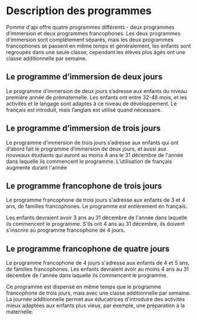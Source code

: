 # Description des programmes

Pomme d'api offre quatre programmes différents - deux programmes d’immersion et deux programmes francophones. Les deux programmes d’immersion sont complètement séparés, mais les deux programmes francophones se passent en même temps et généralement, les enfants sont regroupés dans une seule classe; cependant les élèves plus âgés ont une classe additionnelle par semaine.

## Le programme d’immersion de deux jours

Le programme d’immersion de deux jours s’adresse aux enfants du niveau première année de prématernelle. Les enfants ont entre 32-48 mois, et les activités et le langage sont adaptés à ce niveau de développement. Le français est introduit, mais l’anglais est utilisé quand nécessaire.

## Le programme d’immersion de trois jours

Le programme d’immersion de trois jours s’adresse aux enfants qui ont d’abord fait le programme d’immersion de deux jours, et aussi aux nouveaux étudiants qui auront au moins 4 ans le 31 décembre de l'année dans laquelle ils commencent le programme. L’utilisation de français augmente durant l'année

## Le programme francophone de trois jours

Le programme francophone de trois jours s'adresse aux enfants de 3 et 4 ans, de familles francophones. Le programme est entièrement en français.

Les enfants devraient avoir 3 ans au 31 décembre de l'année dans laquelle ils commencent le programme. S'ils ont 4 ans au 31 décembre, ils doivent s'inscrire au programme francophone de 4 jours.

## Le programme francophone de quatre jours

Le programme francophone de 4 jours s'adresse aux enfants de 4 et 5 ans, de familles francophones. Les enfants devraient avoir au moins 4 ans au 31 décembre de l'année dans laquelle ils commencent le programme.

Ce programme est dispensé en même temps que le programme francophone de trois jours, mais avec une classe additionnelle par semaine. La journée additionnelle permet aux éducatrices d'introduire des activités mieux adaptées aux enfants plus vieux, par exemple, une préparation à la maternelle.
